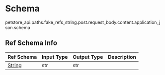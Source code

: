 # Schema
petstore_api.paths.fake_refs_string.post.request_body.content.application_json.schema

## Ref Schema Info
Ref Schema | Input Type | Output Type | Description
---------- | ---------- | ----------- | ------------
[String](string.md) | str | str |
